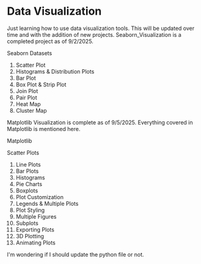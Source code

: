 # Data Visualization
Just learning how to use data visualization tools. 
This will be updated over time and with the addition of new projects.
Seaborn_Visualization is a completed project as of 9/2/2025.

Seaborn Datasets
 1. Scatter Plot
 2. Histograms & Distribution Plots
 3. Bar Plot
 4. Box Plot & Strip Plot
 5. Join Plot
 6. Pair Plot
 7. Heat Map
 8. Cluster Map

Matplotlib Visualization is complete as of 9/5/2025.
Everything covered in Matplotlib is mentioned here.

Matplotlib

Scatter Plots
 1. Line Plots
 2. Bar Plots
 3. Histograms
 4. Pie Charts
 5. Boxplots
 6. Plot Customization
 7. Legends & Multiple Plots
 8. Plot Styling
 9. Multiple Figures
 10. Subplots
 11. Exporting Plots
 12. 3D Plotting
 13. Animating Plots

I'm wondering if I should update the python file or not. 
